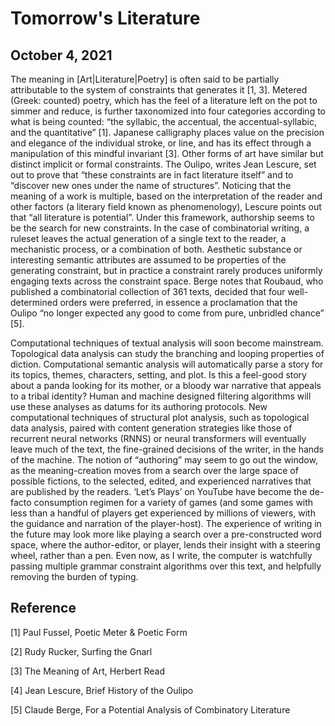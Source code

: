 # Tomorrow's Literature
## October 4, 2021

The meaning in \[Art|Literature|Poetry] is often said to be partially attributable to the system of constraints that generates it \[1, 3]. Metered (Greek: counted) poetry, which has the feel of a literature left on the pot to simmer and reduce, is further taxonomized into four categories according to what is being counted: “the syllabic, the accentual, the accentual-syllabic, and the quantitative” \[1]. Japanese calligraphy places value on the precision and elegance of the individual stroke, or line, and has its effect through a manipulation of this mindful invariant \[3]. Other forms of art have similar but distinct implicit or formal constraints. The Oulipo, writes Jean Lescure, set out to prove that “these constraints are in fact literature itself” and to “discover new ones under the name of structures”. Noticing that the meaning of a work is multiple, based on the interpretation of the reader and other factors (a literary field known as phenomenology), Lescure points out that “all literature is potential”. Under this framework, authorship seems to be the search for new constraints. In the case of combinatorial writing, a ruleset leaves the actual generation of a single text to the reader, a mechanistic process, or a combination of both. Aesthetic substance or interesting semantic attributes are assumed to be properties of the generating constraint, but in practice a constraint rarely produces uniformly engaging texts across the constraint space. Berge notes that Roubaud, who published a combinatorial collection of 361 texts, decided that four well-determined orders were preferred, in essence a proclamation that the Oulipo “no longer expected any good to come from pure, unbridled chance” \[5]. 

Computational techniques of textual analysis will soon become mainstream. Topological data analysis can study the branching and looping properties of diction. Computational semantic analysis will automatically parse a story for its topics, themes, characters, setting, and plot. Is this a feel-good story about a panda looking for its mother, or a bloody war narrative that appeals to a tribal identity? Human and machine designed filtering algorithms will use these analyses as datums for its authoring protocols. New computational techniques of structural plot analysis, such as topological data analysis, paired with content generation strategies like those of  recurrent neural networks (RNNS) or neural transformers will eventually leave much of the text, the fine-grained decisions of the writer, in the hands of the machine. The notion of “authoring” may seem to go out the window, as the meaning-creation moves from a search over the large space of possible fictions, to the selected, edited, and experienced narratives that are published by the readers. ‘Let’s Plays’ on YouTube have become the de-facto consumption regimen for a variety of games (and some games with less than a handful of players get experienced by millions of viewers, with the guidance and narration of the player-host). The experience of writing in the future may look more like playing a search over a pre-constructed word space, where the author-editor, or player, lends their insight with a steering wheel, rather than a pen. Even now, as I write, the computer is watchfully passing multiple grammar constraint algorithms over this text, and helpfully removing the burden of typing.

## Reference

[1] Paul Fussel, Poetic Meter & Poetic Form

[2] Rudy Rucker, Surfing the Gnarl

[3] The Meaning of Art, Herbert Read

[4] Jean Lescure, Brief History of the Oulipo

[5] Claude Berge, For a Potential Analysis of Combinatory Literature